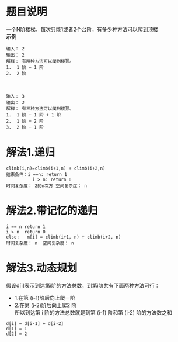# 题目说明
一个N阶楼梯，每次只能1或者2个台阶，有多少种方法可以爬到顶楼<br>
**示例**

    输入： 2
    输出： 2
    解释： 有两种方法可以爬到楼顶。
    1.  1 阶 + 1 阶
    2.  2 阶
 <br>
 
    输入： 3
    输出： 3
    解释： 有三种方法可以爬到楼顶。
    1.  1 阶 + 1 阶 + 1 阶
    2.  1 阶 + 2 阶
    3.  2 阶 + 1 阶
# 解法1.递归
    climb(i,n)=climb(i+1,n) + climb(i+2,n)
    结束条件：i ==n: return 1
              i > n: return 0
    时间复杂度： 2的n次方 空间复杂度： n
# 解法2.带记忆的递归
    i == n return 1
    i > n  return 0
    else:   m[i] = climb(i+1, n) + climb(i+2, n)
    时间复杂度： n  空间复杂度： n
# 解法3.动态规划
假设d[i]表示到达第i阶的方法总数，到第i阶共有下面两种方法可行：<br>
  *  1.在第 (i-1)阶后向上爬一阶<br>
  *  2.在第 (i-2)阶后向上爬2 阶<br>
所以到达第 i 阶的方法总数就是到第 (i-1) 阶和第 (i-2) 阶的方法数之和

    d[i] = d[i-1] + d[i-2]
    d[1] = 1
    d[2] = 2
    
